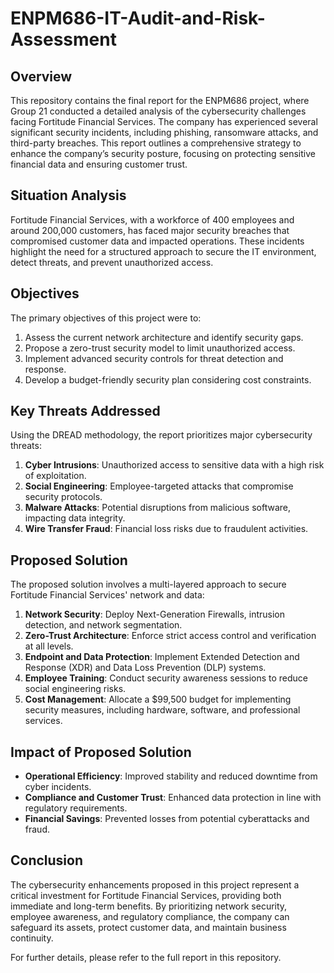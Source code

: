 # ENPM686-IT-Audit-and-Risk-Assessment

## Overview

This repository contains the final report for the ENPM686 project, where Group 21 conducted a detailed analysis of the cybersecurity challenges facing Fortitude Financial Services. The company has experienced several significant security incidents, including phishing, ransomware attacks, and third-party breaches. This report outlines a comprehensive strategy to enhance the company’s security posture, focusing on protecting sensitive financial data and ensuring customer trust.

## Situation Analysis

Fortitude Financial Services, with a workforce of 400 employees and around 200,000 customers, has faced major security breaches that compromised customer data and impacted operations. These incidents highlight the need for a structured approach to secure the IT environment, detect threats, and prevent unauthorized access.

## Objectives

The primary objectives of this project were to:

1. Assess the current network architecture and identify security gaps.
2. Propose a zero-trust security model to limit unauthorized access.
3. Implement advanced security controls for threat detection and response.
4. Develop a budget-friendly security plan considering cost constraints.

## Key Threats Addressed

Using the DREAD methodology, the report prioritizes major cybersecurity threats:

1. **Cyber Intrusions**: Unauthorized access to sensitive data with a high risk of exploitation.
2. **Social Engineering**: Employee-targeted attacks that compromise security protocols.
3. **Malware Attacks**: Potential disruptions from malicious software, impacting data integrity.
4. **Wire Transfer Fraud**: Financial loss risks due to fraudulent activities.

## Proposed Solution

The proposed solution involves a multi-layered approach to secure Fortitude Financial Services' network and data:

1. **Network Security**: Deploy Next-Generation Firewalls, intrusion detection, and network segmentation.
2. **Zero-Trust Architecture**: Enforce strict access control and verification at all levels.
3. **Endpoint and Data Protection**: Implement Extended Detection and Response (XDR) and Data Loss Prevention (DLP) systems.
4. **Employee Training**: Conduct security awareness sessions to reduce social engineering risks.
5. **Cost Management**: Allocate a $99,500 budget for implementing security measures, including hardware, software, and professional services.

## Impact of Proposed Solution

- **Operational Efficiency**: Improved stability and reduced downtime from cyber incidents.
- **Compliance and Customer Trust**: Enhanced data protection in line with regulatory requirements.
- **Financial Savings**: Prevented losses from potential cyberattacks and fraud.

## Conclusion

The cybersecurity enhancements proposed in this project represent a critical investment for Fortitude Financial Services, providing both immediate and long-term benefits. By prioritizing network security, employee awareness, and regulatory compliance, the company can safeguard its assets, protect customer data, and maintain business continuity.

For further details, please refer to the full report in this repository.
